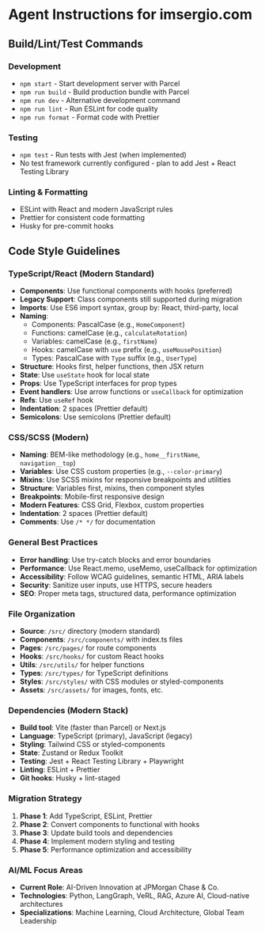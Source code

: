 # Agent Instructions for imsergio.com

## Build/Lint/Test Commands

### Development
- `npm start` - Start development server with Parcel
- `npm run build` - Build production bundle with Parcel
- `npm run dev` - Alternative development command
- `npm run lint` - Run ESLint for code quality
- `npm run format` - Format code with Prettier

### Testing
- `npm test` - Run tests with Jest (when implemented)
- No test framework currently configured - plan to add Jest + React Testing Library

### Linting & Formatting
- ESLint with React and modern JavaScript rules
- Prettier for consistent code formatting
- Husky for pre-commit hooks

## Code Style Guidelines

### TypeScript/React (Modern Standard)
- **Components**: Use functional components with hooks (preferred)
- **Legacy Support**: Class components still supported during migration
- **Imports**: Use ES6 import syntax, group by: React, third-party, local
- **Naming**:
  - Components: PascalCase (e.g., `HomeComponent`)
  - Functions: camelCase (e.g., `calculateRotation`)
  - Variables: camelCase (e.g., `firstName`)
  - Hooks: camelCase with `use` prefix (e.g., `useMousePosition`)
  - Types: PascalCase with `Type` suffix (e.g., `UserType`)
- **Structure**: Hooks first, helper functions, then JSX return
- **State**: Use `useState` hook for local state
- **Props**: Use TypeScript interfaces for prop types
- **Event handlers**: Use arrow functions or `useCallback` for optimization
- **Refs**: Use `useRef` hook
- **Indentation**: 2 spaces (Prettier default)
- **Semicolons**: Use semicolons (Prettier default)

### CSS/SCSS (Modern)
- **Naming**: BEM-like methodology (e.g., `home__firstName`, `navigation__top`)
- **Variables**: Use CSS custom properties (e.g., `--color-primary`)
- **Mixins**: Use SCSS mixins for responsive breakpoints and utilities
- **Structure**: Variables first, mixins, then component styles
- **Breakpoints**: Mobile-first responsive design
- **Modern Features**: CSS Grid, Flexbox, custom properties
- **Indentation**: 2 spaces (Prettier default)
- **Comments**: Use `/* */` for documentation

### General Best Practices
- **Error handling**: Use try-catch blocks and error boundaries
- **Performance**: Use React.memo, useMemo, useCallback for optimization
- **Accessibility**: Follow WCAG guidelines, semantic HTML, ARIA labels
- **Security**: Sanitize user inputs, use HTTPS, secure headers
- **SEO**: Proper meta tags, structured data, performance optimization

### File Organization
- **Source**: `/src/` directory (modern standard)
- **Components**: `/src/components/` with index.ts files
- **Pages**: `/src/pages/` for route components
- **Hooks**: `/src/hooks/` for custom React hooks
- **Utils**: `/src/utils/` for helper functions
- **Types**: `/src/types/` for TypeScript definitions
- **Styles**: `/src/styles/` with CSS modules or styled-components
- **Assets**: `/src/assets/` for images, fonts, etc.

### Dependencies (Modern Stack)
- **Build tool**: Vite (faster than Parcel) or Next.js
- **Language**: TypeScript (primary), JavaScript (legacy)
- **Styling**: Tailwind CSS or styled-components
- **State**: Zustand or Redux Toolkit
- **Testing**: Jest + React Testing Library + Playwright
- **Linting**: ESLint + Prettier
- **Git hooks**: Husky + lint-staged

### Migration Strategy
1. **Phase 1**: Add TypeScript, ESLint, Prettier
2. **Phase 2**: Convert components to functional with hooks
3. **Phase 3**: Update build tools and dependencies
4. **Phase 4**: Implement modern styling and testing
5. **Phase 5**: Performance optimization and accessibility

### AI/ML Focus Areas
- **Current Role**: AI-Driven Innovation at JPMorgan Chase & Co.
- **Technologies**: Python, LangGraph, VeRL, RAG, Azure AI, Cloud-native architectures
- **Specializations**: Machine Learning, Cloud Architecture, Global Team Leadership